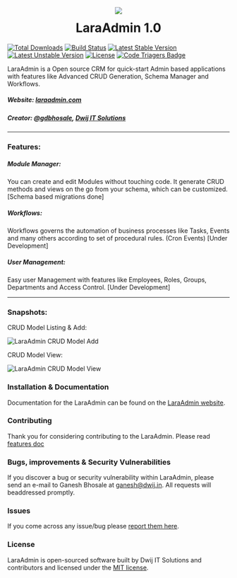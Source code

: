 <p align="center">
  <img src="http://laraadmin.com/img/laraadmin-256.png">
  <h1 align="center" style="margin-top:5px;">LaraAdmin 1.0</h1>
</p>

[![Total Downloads](https://poser.pugx.org/dwij/laraadmin/d/total.svg)](https://packagist.org/packages/dwij/laraadmin)
[![Build Status](https://travis-ci.org/laraadmin/laraadmin-dev.svg?branch=master)](https://travis-ci.org/laraadmin/laraadmin-dev)
[![Latest Stable Version](https://poser.pugx.org/dwij/laraadmin/v/stable.svg)](https://packagist.org/packages/dwij/laraadmin)
[![Latest Unstable Version](https://poser.pugx.org/dwij/laraadmin/v/unstable.svg)](https://packagist.org/packages/dwij/laraadmin)
[![License](https://poser.pugx.org/dwij/laraadmin/license.svg)](https://packagist.org/packages/dwij/laraadmin)
[![Code Triagers Badge](https://www.codetriage.com/dwijitsolutions/laraadmin/badges/users.svg)](https://www.codetriage.com/dwijitsolutions/laraadmin)

LaraAdmin is a Open source CRM for quick-start Admin based applications with features like Advanced CRUD Generation, Schema Manager and Workflows.
##### Website: [laraadmin.com](http://laraadmin.com)
##### Creator: [@gdbhosale](https://github.com/gdbhosale), [Dwij IT Solutions](https://github.com/dwijitsolutions)

--------

### Features:
##### Module Manager:
You can create and edit Modules without touching code. It generate CRUD methods and views on the go from your schema, which can be customized. [Schema based migrations done]

##### Workflows:
Workflows governs the automation of business processes like Tasks, Events and many others according to set of procedural rules. (Cron Events) [Under Development]

##### User Management:
Easy user Management with features like Employees, Roles, Groups, Departments and Access Control. [Under Development]

--------

### Snapshots:

CRUD Model Listing & Add:

![LaraAdmin CRUD Model Add](http://laraadmin.com/img/laraadmin/laraadmin-row-listing-add.jpg)

CRUD Model View:

![LaraAdmin CRUD Model View](http://laraadmin.com/img/laraadmin/laraadmin-row-view.jpg)

### Installation & Documentation

Documentation for the LaraAdmin can be found on the [LaraAdmin website](http://laraadmin.com/documentation).

### Contributing

Thank you for considering contributing to the LaraAdmin. Please read [features doc](http://laraadmin.com/devdoc-features)

### Bugs, improvements & Security Vulnerabilities

If you discover a bug or security vulnerability within LaraAdmin, please send an e-mail to Ganesh Bhosale at ganesh@dwij.in. All requests will beaddressed promptly.

### Issues

If you come across any issue/bug please [report them here](https://github.com/dwijitsolutions/laraadmin/issues).

### License

LaraAdmin is open-sourced software built by Dwij IT Solutions and contributors and licensed under the [MIT license](http://opensource.org/licenses/MIT).
